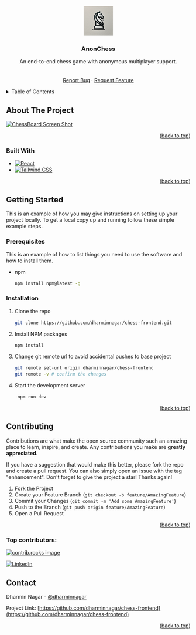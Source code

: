 <a id="readme-top"></a>



<!-- PROJECT LOGO -->
<br />
<div align="center">
  <a href="https://github.com/dharminnagar/chess-frontend">
    <img src="/public/chessLogo.png" alt="Logo" width="80" height="80">
  </a>

<h3 align="center">AnonChess</h3>

  <p align="center">
    An end-to-end chess game with anonymous multiplayer support.
    <br />
    <br />
    <br />
    <a href="https://github.com/dharminnagar/chess-frontend/issues/new?labels=bug&template=bug-report---.md">Report Bug</a>
    ·
    <a href="https://github.com/dharminnagar/chess-frontend/issues/new?labels=enhancement&template=feature-request---.md">Request Feature</a>
  </p>
</div>



<!-- TABLE OF CONTENTS -->
<details>
  <summary>Table of Contents</summary>
  <ol>
    <li>
      <a href="#about-the-project">About The Project</a>
      <ul>
        <li><a href="#built-with">Built With</a></li>
      </ul>
    </li>
    <li>
      <a href="#getting-started">Getting Started</a>
      <ul>
        <li><a href="#prerequisites">Prerequisites</a></li>
        <li><a href="#installation">Installation</a></li>
      </ul>
    </li>
    <li><a href="#contributing">Contributing</a></li>
    <li><a href="#contact">Contact</a></li>
  </ol>
</details>



<!-- ABOUT THE PROJECT -->
## About The Project

[![ChessBoard Screen Shot][product-screenshot]](/public/pageScreenshot.png)

<p align="right">(<a href="#readme-top">back to top</a>)</p>



### Built With

* [![React][React.js]][React-url]
* [![Tailwind CSS][TailwindCSS.com]][Tailwind-url]

<p align="right">(<a href="#readme-top">back to top</a>)</p>



<!-- GETTING STARTED -->
## Getting Started

This is an example of how you may give instructions on setting up your project locally.
To get a local copy up and running follow these simple example steps.

### Prerequisites

This is an example of how to list things you need to use the software and how to install them.
* npm
  ```sh
  npm install npm@latest -g
  ```

### Installation

1. Clone the repo
   ```sh
   git clone https://github.com/dharminnagar/chess-frontend.git
   ```
2. Install NPM packages
   ```sh
   npm install
   ```
3. Change git remote url to avoid accidental pushes to base project
   ```sh
   git remote set-url origin dharminnagar/chess-frontend
   git remote -v # confirm the changes
   ```
4. Start the development server
   ```sh
    npm run dev
    ```

<p align="right">(<a href="#readme-top">back to top</a>)</p>


<!-- CONTRIBUTING -->
## Contributing

Contributions are what make the open source community such an amazing place to learn, inspire, and create. Any contributions you make are **greatly appreciated**.

If you have a suggestion that would make this better, please fork the repo and create a pull request. You can also simply open an issue with the tag "enhancement".
Don't forget to give the project a star! Thanks again!

1. Fork the Project
2. Create your Feature Branch (`git checkout -b feature/AmazingFeature`)
3. Commit your Changes (`git commit -m 'Add some AmazingFeature'`)
4. Push to the Branch (`git push origin feature/AmazingFeature`)
5. Open a Pull Request

<p align="right">(<a href="#readme-top">back to top</a>)</p>

### Top contributors:

<a href="https://github.com/dharminnagar/chess-frontend/graphs/contributors">
  <img src="https://contrib.rocks/image?repo=dharminnagar/chess-frontend" alt="contrib.rocks image" />
  
  [![LinkedIn][linkedin-shield]](https://www.linkedin.com/in/nagardharmin/)
</a>

<!-- CONTACT -->
## Contact

Dharmin Nagar - [@dharminnagar](https://twitter.com/dharminnagar)

Project Link: [https://github.com/dharminnagar/chess-frontend](https://github.com/dharminnagar/chess-frontend)

<p align="right">(<a href="#readme-top">back to top</a>)</p>


<!-- MARKDOWN LINKS & IMAGES -->
<!-- https://www.markdownguide.org/basic-syntax/#reference-style-links -->
[contributors-shield]: https://img.shields.io/github/contributors/dharminnagar/chess-frontend.svg?style=for-the-badge
[contributors-url]: https://github.com/dharminnagar/chess-frontend/graphs/contributors
[forks-shield]: https://img.shields.io/github/forks/dharminnagar/chess-frontend.svg?style=for-the-badge
[forks-url]: https://github.com/dharminnagar/chess-frontend/network/members
[stars-shield]: https://img.shields.io/github/stars/dharminnagar/chess-frontend.svg?style=for-the-badge
[stars-url]: https://github.com/dharminnagar/chess-frontend/stargazers
[issues-shield]: https://img.shields.io/github/issues/dharminnagar/chess-frontend.svg?style=for-the-badge
[issues-url]: https://github.com/dharminnagar/chess-frontend/issues
[license-shield]: https://img.shields.io/github/license/dharminnagar/chess-frontend.svg?style=for-the-badge
[license-url]: https://github.com/dharminnagar/chess-frontend/blob/master/LICENSE.txt
[linkedin-shield]: https://img.shields.io/badge/-LinkedIn-black.svg?style=for-the-badge&logo=linkedin&colorB=555
[linkedin-url]: https://linkedin.com/in/nagardharmin
[product-screenshot]: images/screenshot.png
[Next.js]: https://img.shields.io/badge/next.js-000000?style=for-the-badge&logo=nextdotjs&logoColor=white
[Next-url]: https://nextjs.org/
[React.js]: https://img.shields.io/badge/React-20232A?style=for-the-badge&logo=react&logoColor=61DAFB
[React-url]: https://reactjs.org/
[Vue.js]: https://img.shields.io/badge/Vue.js-35495E?style=for-the-badge&logo=vuedotjs&logoColor=4FC08D
[Vue-url]: https://vuejs.org/
[Angular.io]: https://img.shields.io/badge/Angular-DD0031?style=for-the-badge&logo=angular&logoColor=white
[Angular-url]: https://angular.io/
[Svelte.dev]: https://img.shields.io/badge/Svelte-4A4A55?style=for-the-badge&logo=svelte&logoColor=FF3E00
[Svelte-url]: https://svelte.dev/
[Laravel.com]: https://img.shields.io/badge/Laravel-FF2D20?style=for-the-badge&logo=laravel&logoColor=white
[Laravel-url]: https://laravel.com
[Bootstrap.com]: https://img.shields.io/badge/Bootstrap-563D7C?style=for-the-badge&logo=bootstrap&logoColor=white
[Bootstrap-url]: https://getbootstrap.com
[JQuery.com]: https://img.shields.io/badge/jQuery-0769AD?style=for-the-badge&logo=jquery&logoColor=white
[JQuery-url]: https://jquery.com 
[TailwindCSS.com]: https://img.shields.io/badge/Tailwind_CSS-38B2AC?style=for-the-badge&logo=tailwind-css&logoColor=white
[Tailwind-url]: https://tailwindcss.com/